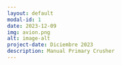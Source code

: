 ```yaml
---
layout: default
modal-id: 1
date: 2023-12-09
img: avion.png
alt: image-alt
project-date: Diciembre 2023
description: Manual Primary Crusher
---
```

